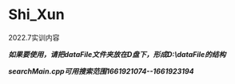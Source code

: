 # Shi_Xun
2022.7实训内容

***如果要使用，请把dataFile文件夹放在D盘下，形成D:\dataFile的结构***


***searchMain.cpp可用搜索范围1661921074--1661923194***

